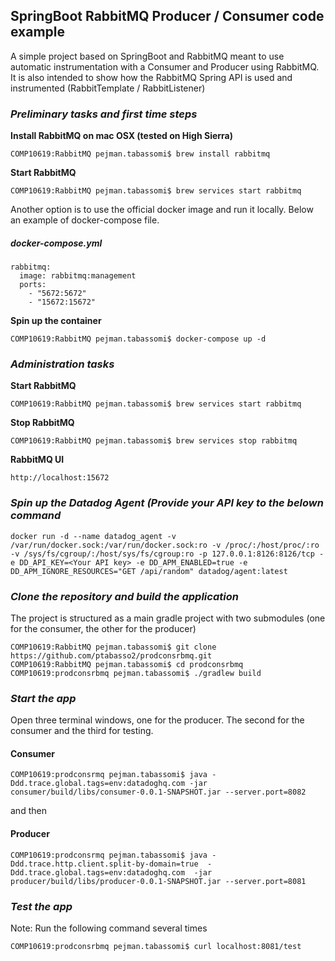 ## SpringBoot RabbitMQ Producer / Consumer code example


A simple project based on SpringBoot and RabbitMQ meant to use automatic instrumentation with a Consumer and Producer using RabbitMQ. 
It is also intended to show how the RabbitMQ Spring API is used and instrumented (RabbitTemplate / RabbitListener)

### _Preliminary tasks and first time steps_

**Install RabbitMQ on mac OSX (tested on High Sierra)**

````
COMP10619:RabbitMQ pejman.tabassomi$ brew install rabbitmq
````

**Start RabbitMQ**

````
COMP10619:RabbitMQ pejman.tabassomi$ brew services start rabbitmq
````

Another option is to use the official docker image and run it locally.
Below an example of docker-compose file.   


##### _docker-compose.yml_
````
rabbitmq:
  image: rabbitmq:management
  ports:
    - "5672:5672"
    - "15672:15672"
````   

**Spin up the container**

````
COMP10619:RabbitMQ pejman.tabassomi$ docker-compose up -d
````

### _Administration tasks_

**Start RabbitMQ**

````
COMP10619:RabbitMQ pejman.tabassomi$ brew services start rabbitmq
````

**Stop RabbitMQ**

````
COMP10619:RabbitMQ pejman.tabassomi$ brew services stop rabbitmq
````

**RabbitMQ UI**

````
http://localhost:15672
````

### _Spin up the Datadog Agent (Provide your API key  to the  belown command_


````
docker run -d --name datadog_agent -v /var/run/docker.sock:/var/run/docker.sock:ro -v /proc/:/host/proc/:ro -v /sys/fs/cgroup/:/host/sys/fs/cgroup:ro -p 127.0.0.1:8126:8126/tcp -e DD_API_KEY=<Your API key> -e DD_APM_ENABLED=true -e DD_APM_IGNORE_RESOURCES="GET /api/random" datadog/agent:latest
````

### _Clone the repository and build the application_

The project is structured as a main gradle project with two submodules (one for the consumer, the other for the producer)

````
COMP10619:RabbitMQ pejman.tabassomi$ git clone https://github.com/ptabasso2/prodconsrbmq.git
COMP10619:RabbitMQ pejman.tabassomi$ cd prodconsrbmq
COMP10619:prodconsrbmq pejman.tabassomi$ ./gradlew build
````


### _Start the app_

Open three terminal windows, one for the producer. The second for the consumer and the third for testing.

#### Consumer

````
COMP10619:prodconsrmq pejman.tabassomi$ java -Ddd.trace.global.tags=env:datadoghq.com -jar consumer/build/libs/consumer-0.0.1-SNAPSHOT.jar --server.port=8082
````
and then 

#### Producer

````
COMP10619:prodconsrmq pejman.tabassomi$ java -Ddd.trace.http.client.split-by-domain=true  -Ddd.trace.global.tags=env:datadoghq.com  -jar producer/build/libs/producer-0.0.1-SNAPSHOT.jar --server.port=8081
````

### _Test the app_

Note: Run the following command several times

````
COMP10619:prodconsrbmq pejman.tabassomi$ curl localhost:8081/test
````

